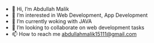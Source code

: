 - 👋 Hi, I’m Abdullah Malik
- 👀 I’m interested in Web Development, App Development
- 🌱 I’m currently woking with JAVA
- 💞️ I’m looking to collaborate on web development tasks
- 📫 How to reach me abdullahmalik15111@gmail.com

<!---
Abdullah-Malik-39/Abdullah-Malik-39 is a ✨ special ✨ repository because its `README.md` (this file) appears on your GitHub profile.
You can click the Preview link to take a look at your changes.
--->
